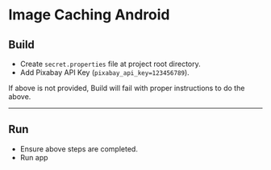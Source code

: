 # Image Caching Android

## Build
- Create `secret.properties` file at project root directory.
- Add Pixabay API Key (`pixabay_api_key=123456789`).

If above is not provided, Build will fail with proper instructions to do the above.

---

## Run
- Ensure above steps are completed.
- Run app
